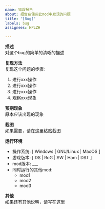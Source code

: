 ```yaml
---
name: 错误报告
about: 报告在使用此mod中发现的问题
title: "[Bug]"
labels: bug
assignees: HPLZH

---
```


**描述**  
对这个bug的简单的清晰的描述

**复现方法**  
复现这个问题的步骤:
1. 进行xxx操作
2. 进行xxx操作
3. 进行xxx操作
4. 观察xxx现象

**预期现象**  
原本应该出现的现象

**截图**  
如果需要，请在这里粘贴截图

**运行环境**  
- 操作系统: [ Windows \| GNU/Linux \| MacOS ]  
- 游戏版本: [ DS \| RoG \| SW \| Ham \| DST ]  
- mod版本: ___  
- 同时运行的其他mod:
  - mod1
  - mod2
  - mod3

**其他**  
如果还有其他说明，请写在这里
